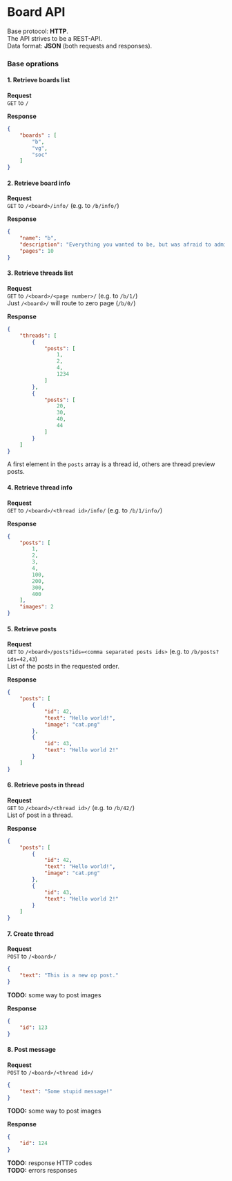 # Board API
Base protocol: **HTTP**.  
The API strives to be a REST-API.  
Data format: **JSON** (both requests and responses).

### Base oprations

#### 1. Retrieve boards list
**Request**  
`GET` to `/`

**Response**
```json
{
    "boards" : [
        "b",
        "vg",
        "soc"
    ]
}
```

#### 2. Retrieve board info
**Request**  
`GET` to `/<board>/info/` (e.g. to `/b/info/`)

**Response**
```json
{
    "name": "b",
    "description": "Everything you wanted to be, but was afraid to admit",
    "pages": 10
}
```

#### 3. Retrieve threads list
**Request**  
`GET` to `/<board>/<page number>/` (e.g. to `/b/1/`)  
Just `/<board>/` will route to zero page (`/b/0/`)

**Response**
```json
{
    "threads": [
        {
            "posts": [
                1,
                2,
                4,
                1234
            ]
        },
        {
            "posts": [
                20,
                30,
                40,
                44
            ]
        }
    ]
}
```
A first element in the `posts` array is a thread id, others are thread preview posts. 

#### 4. Retrieve thread info
**Request**  
`GET` to `/<board>/<thread id>/info/` (e.g. to `/b/1/info/`)  

**Response**
```json
{
    "posts": [
        1,
        2,
        3,
        4,
        100,
        200,
        300,
        400
    ],
    "images": 2
}
```

#### 5. Retrieve posts
**Request**  
`GET` to `/<board>/posts?ids=<comma separated posts ids>` (e.g. to `/b/posts?ids=42,43`)  
List of the posts in the requested order.

**Response**
```json
{
    "posts": [
        {
            "id": 42,
            "text": "Hello world!",
            "image": "cat.png"
        },
        {
            "id": 43,
            "text": "Hello world 2!"
        }
    ]
}
```

#### 6. Retrieve posts in thread
**Request**  
`GET` to `/<board>/<thread id>/` (e.g. to `/b/42/`)  
List of post in a thread.

**Response**
```json
{
    "posts": [
        {
            "id": 42,
            "text": "Hello world!",
            "image": "cat.png"
        },
        {
            "id": 43,
            "text": "Hello world 2!"
        }
    ]
}
```

#### 7. Create thread
**Request**  
`POST` to `/<board>/`
```json
{
    "text": "This is a new op post."
}
```
**TODO:** some way to post images

**Response**
```json
{
    "id": 123
}
```

#### 8. Post message
**Request**  
`POST` to `/<board>/<thread id>/`
```json
{
    "text": "Some stupid message!"
}
```
**TODO:** some way to post images

**Response**
```json
{
    "id": 124
}
```

**TODO:** response HTTP codes  
**TODO:** errors responses

